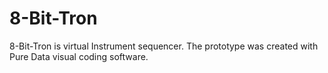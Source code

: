# 8-Bit-Tron
 8-Bit-Tron is virtual Instrument sequencer. The prototype was created with Pure Data visual coding software.
